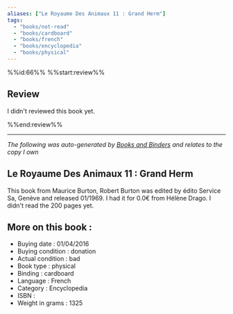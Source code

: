 ```yaml
---
aliases: ["Le Royaume Des Animaux 11 : Grand Herm"] 
tags: 
  - "books/not-read" 
  - "books/cardboard" 
  - "books/french"
  - "books/encyclopedia"
  - "books/physical"
---
```

%%id:66%%
%%start:review%%
## Review
I didn't reviewed this book yet. 

%%end:review%%

---
_The following was auto-generated by [Books and Binders](Books%20and%20Binders.md) and relates to the copy I own_
## Le Royaume Des Animaux 11 : Grand Herm
This book from Maurice Burton, Robert Burton  was edited by édito Service Sa, Genève  and released 01/1969. I had it for 0.0€ from Hélène Drago. I didn't read the 200 pages yet.

## More on this book :
- Buying date : 01/04/2016
- Buying condition : donation
- Actual condition : bad
- Book type : physical
- Binding : cardboard
- Language : French
- Category : Encyclopedia
- ISBN : 
- Weight in grams : 1325

